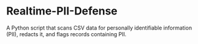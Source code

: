 # Realtime-PII-Defense
A Python script that scans CSV data for personally identifiable information (PII), redacts it, and flags records containing PII.
